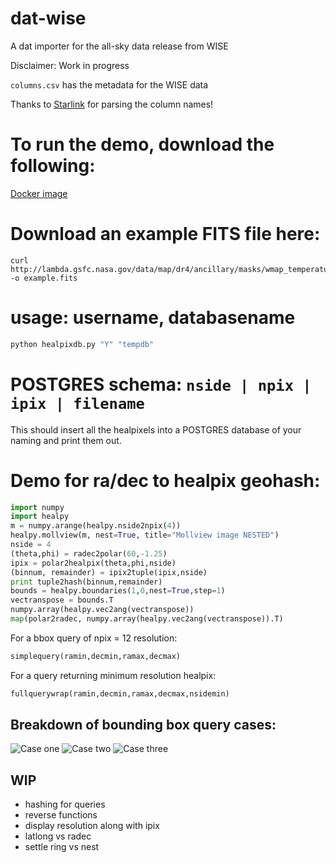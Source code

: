 # dat-wise

A dat importer for the all-sky data release from WISE

Disclaimer: Work in progress

`columns.csv` has the metadata for the WISE data

Thanks to [Starlink](https://github.com/Starlink/starjava/blob/a3fb3f770ca7308784df21597377ed781d995ca8/ttools/src/resources/uk/ac/starlink/ttools/example/allwise-meta-full.txt) for parsing the column names!

# To run the demo, download the following:
[Docker image](https://github.com/pkafei/docker_scipy)

# Download an example FITS file here: 

```
curl http://lambda.gsfc.nasa.gov/data/map/dr4/ancillary/masks/wmap_temperature_analysis_mask_r9_7yr_v4.fits -o example.fits
```

# usage: username, databasename

```python
python healpixdb.py "Y" "tempdb"
```

# POSTGRES schema: `nside | npix | ipix | filename`
This should insert all the healpixels into a POSTGRES database of your naming and print them out.

# Demo for ra/dec to healpix geohash:

```python
import numpy
import healpy
m = numpy.arange(healpy.nside2npix(4))
healpy.mollview(m, nest=True, title="Mollview image NESTED")
nside = 4
(theta,phi) = radec2polar(60,-1.25)
ipix = polar2healpix(theta,phi,nside)
(binnum, remainder) = ipix2tuple(ipix,nside)
print tuple2hash(binnum,remainder)
bounds = healpy.boundaries(1,0,nest=True,step=1)
vectranspose = bounds.T
numpy.array(healpy.vec2ang(vectranspose))
map(polar2radec, numpy.array(healpy.vec2ang(vectranspose)).T)
```

For a bbox query of npix = 12 resolution:

```python
simplequery(ramin,decmin,ramax,decmax)
```

For a query returning minimum resolution healpix:

```python
fullquerywrap(ramin,decmin,ramax,decmax,nsidemin)
```

## Breakdown of bounding box query cases:
![Case one](https://cloud.githubusercontent.com/assets/7133238/6182724/dbb15d46-b2fe-11e4-9aa8-213ab5461dec.png)
![Case two](https://cloud.githubusercontent.com/assets/7133238/6182725/dbb46130-b2fe-11e4-82d8-c10785cb1375.png)
![Case three](https://cloud.githubusercontent.com/assets/7133238/6182726/dbb63690-b2fe-11e4-8cc0-0f839f74c476.png)


## WIP

- hashing for queries
- reverse functions
- display resolution along with ipix
- latlong vs radec
- settle ring vs nest

